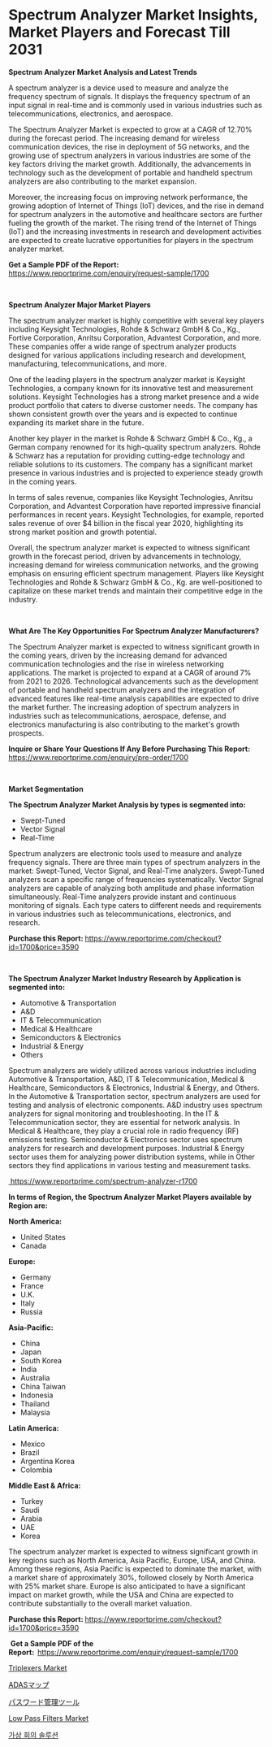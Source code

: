 <p><h1>Spectrum Analyzer Market Insights, Market Players and Forecast Till 2031</h1></p><p><strong>Spectrum Analyzer Market Analysis and Latest Trends</strong></p>
<p><p>A spectrum analyzer is a device used to measure and analyze the frequency spectrum of signals. It displays the frequency spectrum of an input signal in real-time and is commonly used in various industries such as telecommunications, electronics, and aerospace.</p><p>The Spectrum Analyzer Market is expected to grow at a CAGR of 12.70% during the forecast period. The increasing demand for wireless communication devices, the rise in deployment of 5G networks, and the growing use of spectrum analyzers in various industries are some of the key factors driving the market growth. Additionally, the advancements in technology such as the development of portable and handheld spectrum analyzers are also contributing to the market expansion.</p><p>Moreover, the increasing focus on improving network performance, the growing adoption of Internet of Things (IoT) devices, and the rise in demand for spectrum analyzers in the automotive and healthcare sectors are further fueling the growth of the market. The rising trend of the Internet of Things (IoT) and the increasing investments in research and development activities are expected to create lucrative opportunities for players in the spectrum analyzer market.</p></p>
<p><strong>Get a Sample PDF of the Report:&nbsp;</strong> <a href="https://www.reportprime.com/enquiry/request-sample/1700">https://www.reportprime.com/enquiry/request-sample/1700</a></p>
<p>&nbsp;</p>
<p><strong>Spectrum Analyzer Major Market Players</strong></p>
<p><p>The spectrum analyzer market is highly competitive with several key players including Keysight Technologies, Rohde & Schwarz GmbH & Co., Kg., Fortive Corporation, Anritsu Corporation, Advantest Corporation, and more. These companies offer a wide range of spectrum analyzer products designed for various applications including research and development, manufacturing, telecommunications, and more.</p><p>One of the leading players in the spectrum analyzer market is Keysight Technologies, a company known for its innovative test and measurement solutions. Keysight Technologies has a strong market presence and a wide product portfolio that caters to diverse customer needs. The company has shown consistent growth over the years and is expected to continue expanding its market share in the future.</p><p>Another key player in the market is Rohde & Schwarz GmbH & Co., Kg., a German company renowned for its high-quality spectrum analyzers. Rohde & Schwarz has a reputation for providing cutting-edge technology and reliable solutions to its customers. The company has a significant market presence in various industries and is projected to experience steady growth in the coming years.</p><p>In terms of sales revenue, companies like Keysight Technologies, Anritsu Corporation, and Advantest Corporation have reported impressive financial performances in recent years. Keysight Technologies, for example, reported sales revenue of over $4 billion in the fiscal year 2020, highlighting its strong market position and growth potential.</p><p>Overall, the spectrum analyzer market is expected to witness significant growth in the forecast period, driven by advancements in technology, increasing demand for wireless communication networks, and the growing emphasis on ensuring efficient spectrum management. Players like Keysight Technologies and Rohde & Schwarz GmbH & Co., Kg. are well-positioned to capitalize on these market trends and maintain their competitive edge in the industry.</p></p>
<p>&nbsp;</p>
<p><strong>What Are The Key Opportunities For Spectrum Analyzer Manufacturers?</strong></p>
<p><p>The Spectrum Analyzer market is expected to witness significant growth in the coming years, driven by the increasing demand for advanced communication technologies and the rise in wireless networking applications. The market is projected to expand at a CAGR of around 7% from 2021 to 2026. Technological advancements such as the development of portable and handheld spectrum analyzers and the integration of advanced features like real-time analysis capabilities are expected to drive the market further. The increasing adoption of spectrum analyzers in industries such as telecommunications, aerospace, defense, and electronics manufacturing is also contributing to the market's growth prospects.</p></p>
<p><strong>Inquire or Share Your Questions If Any Before Purchasing This Report:</strong> <a href="https://www.reportprime.com/enquiry/pre-order/1700">https://www.reportprime.com/enquiry/pre-order/1700</a></p>
<p>&nbsp;</p>
<p><strong>Market Segmentation</strong></p>
<p><strong>The Spectrum Analyzer Market Analysis by types is segmented into:</strong></p>
<p><ul><li>Swept-Tuned</li><li>Vector Signal</li><li>Real-Time</li></ul></p>
<p><p>Spectrum analyzers are electronic tools used to measure and analyze frequency signals. There are three main types of spectrum analyzers in the market: Swept-Tuned, Vector Signal, and Real-Time analyzers. Swept-Tuned analyzers scan a specific range of frequencies systematically. Vector Signal analyzers are capable of analyzing both amplitude and phase information simultaneously. Real-Time analyzers provide instant and continuous monitoring of signals. Each type caters to different needs and requirements in various industries such as telecommunications, electronics, and research.</p></p>
<p><strong>Purchase this Report:&nbsp;</strong><a href="https://www.reportprime.com/checkout?id=1700&price=3590">https://www.reportprime.com/checkout?id=1700&price=3590</a></p>
<p>&nbsp;</p>
<p><strong>The Spectrum Analyzer Market Industry Research by Application is segmented into:</strong></p>
<p><ul><li>Automotive & Transportation</li><li>A&D</li><li>IT & Telecommunication</li><li>Medical & Healthcare</li><li>Semiconductors & Electronics</li><li>Industrial & Energy</li><li>Others</li></ul></p>
<p><p>Spectrum analyzers are widely utilized across various industries including Automotive & Transportation, A&D, IT & Telecommunication, Medical & Healthcare, Semiconductors & Electronics, Industrial & Energy, and Others. In the Automotive & Transportation sector, spectrum analyzers are used for testing and analysis of electronic components. A&D industry uses spectrum analyzers for signal monitoring and troubleshooting. In the IT & Telecommunication sector, they are essential for network analysis. In Medical & Healthcare, they play a crucial role in radio frequency (RF) emissions testing. Semiconductor & Electronics sector uses spectrum analyzers for research and development purposes. Industrial & Energy sector uses them for analyzing power distribution systems, while in Other sectors they find applications in various testing and measurement tasks.</p></p>
<p><a href="https://www.reportprime.com/spectrum-analyzer-r1700">&nbsp;https://www.reportprime.com/spectrum-analyzer-r1700</a></p>
<p><strong>In terms of Region, the Spectrum Analyzer Market Players available by Region are:</strong></p>
<p>
    <p> <strong> North America: </strong>
        <ul>
            <li>United States</li>
            <li>Canada</li>
        </ul>
        </p> 
    <p> <strong> Europe: </strong>
        <ul>
            <li>Germany</li>
            <li>France</li>
            <li>U.K.</li>
            <li>Italy</li>
            <li>Russia</li>
        </ul>
        </p> 
    <p> <strong> Asia-Pacific: </strong>
        <ul>
            <li>China</li>
            <li>Japan</li>
            <li>South Korea</li>
            <li>India</li>
            <li>Australia</li>
            <li>China Taiwan</li>
            <li>Indonesia</li>
            <li>Thailand</li>
            <li>Malaysia</li>
        </ul>
        </p> 
    <p> <strong> Latin America: </strong>
        <ul>
            <li>Mexico</li>
            <li>Brazil</li>
            <li>Argentina Korea</li>
            <li>Colombia</li>
        </ul>
        </p> 
    <p> <strong> Middle East & Africa: </strong>
        <ul>
            <li>Turkey</li>
            <li>Saudi</li>
            <li>Arabia</li>
            <li>UAE</li>
            <li>Korea</li>
        </ul>
    </p>
    </p>
<p><p>The spectrum analyzer market is expected to witness significant growth in key regions such as North America, Asia Pacific, Europe, USA, and China. Among these regions, Asia Pacific is expected to dominate the market, with a market share of approximately 30%, followed closely by North America with 25% market share. Europe is also anticipated to have a significant impact on market growth, while the USA and China are expected to contribute substantially to the overall market valuation.</p></p>
<p><strong>Purchase this Report: </strong><a href="https://www.reportprime.com/checkout?id=1700&price=3590">https://www.reportprime.com/checkout?id=1700&price=3590</a></p>
<p>&nbsp;<strong>Get a Sample PDF of the Report:&nbsp;&nbsp;</strong><a href="https://www.reportprime.com/enquiry/request-sample/1700">https://www.reportprime.com/enquiry/request-sample/1700</a></p>
<p><strong></strong></p>
<p><p><a href="https://github.com/angeliabkratze/Market-Research-Report-List-1/blob/main/triplexers-market.md">Triplexers Market</a></p><p><a href="https://github.com/klon646/Market-Research-Report-List-1/blob/main/339551571468.md">ADASマップ</a></p><p><a href="https://github.com/Alenaieme/Market-Research-Report-List-1/blob/main/173095771469.md">パスワード管理ツール</a></p><p><a href="https://github.com/Angelnienowdseej3e45z3p8c/Market-Research-Report-List-2/blob/main/low-pass-filters-market.md">Low Pass Filters Market</a></p><p><a href="https://medium.com/@kennayundt/%EA%B0%80%EC%83%81-%ED%9A%8C%EC%9D%98-%EC%86%94%EB%A3%A8%EC%85%98-%EC%8B%9C%EC%9E%A5%EC%9D%80-%EC%8B%9C%EC%9E%A5-%EC%A0%90%EC%9C%A0%EC%9C%A8-%EA%B7%9C%EB%AA%A8-%EB%B0%8F-2031%EB%85%84%EA%B9%8C%EC%A7%80-%EC%98%88%EC%83%81%EB%90%9C-%EC%98%88%EC%B8%A1%EC%97%90-%EC%B4%88%EC%A0%90%EC%9D%84-%EB%A7%9E%EC%B6%A5%EB%8B%88%EB%8B%A4-45d8c9712319">가상 회의 솔루션</a></p></p>